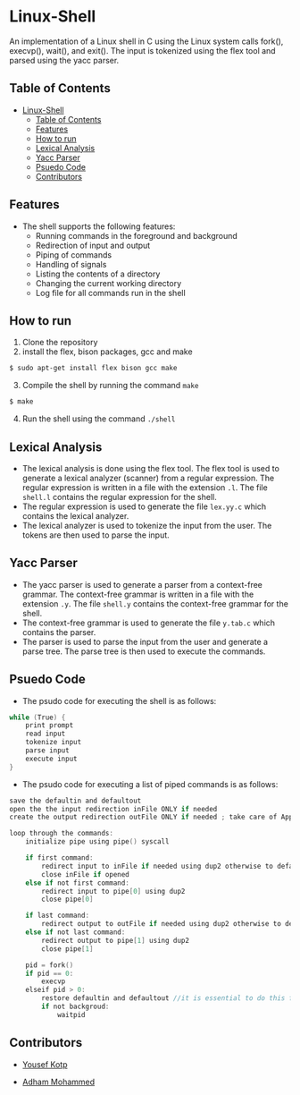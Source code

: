 # Linux-Shell
An implementation of a Linux shell in C using the Linux system calls fork(), execvp(), wait(), and exit(). The input is tokenized using the flex tool and parsed using the yacc parser.
## Table of Contents
- [Linux-Shell](#linux-shell)
  - [Table of Contents](#table-of-contents)
  - [Features](#features)
  - [How to run](#how-to-run)
  - [Lexical Analysis](#lexical-analysis)
  - [Yacc Parser](#yacc-parser)
  - [Psuedo Code](#psuedo-code)
  - [Contributors](#contributors)

## Features
- The shell supports the following features:
    * Running commands in the foreground and background
    * Redirection of input and output
    * Piping of commands
    * Handling of signals
    * Listing the contents of a directory
    * Changing the current working directory
    * Log file for all commands run in the shell

## How to run
1. Clone the repository
2. install the flex, bison packages, gcc and make
```bash
$ sudo apt-get install flex bison gcc make
```
3. Compile the shell by running the command `make`
```bash
$ make
```
4. Run the shell using the command `./shell`

## Lexical Analysis
- The lexical analysis is done using the flex tool. The flex tool is used to generate a lexical analyzer (scanner) from a regular expression. The regular expression is written in a file with the extension `.l`. The file `shell.l` contains the regular expression for the shell.
- The regular expression is used to generate the file `lex.yy.c` which contains the lexical analyzer. 
- The lexical analyzer is used to tokenize the input from the user. The tokens are then used to parse the input.


## Yacc Parser
- The yacc parser is used to generate a parser from a context-free grammar. The context-free grammar is written in a file with the extension `.y`. The file `shell.y` contains the context-free grammar for the shell. 
- The context-free grammar is used to generate the file `y.tab.c` which contains the parser.
- The parser is used to parse the input from the user and generate a parse tree. The parse tree is then used to execute the commands.


## Psuedo Code
- The psudo code for executing the shell is as follows:
```c
while (True) {
    print prompt
    read input
    tokenize input
    parse input
    execute input
}
```
- The psudo code for executing a list of piped commands is as follows:
```c
save the defaultin and defaultout
open the the input redirection inFile ONLY if needed
create the output redirection outFile ONLY if needed ; take care of Append or Trunc

loop through the commands:
    initialize pipe using pipe() syscall

    if first command: 
        redirect input to inFile if needed using dup2 otherwise to defaultin 
        close inFile if opened
    else if not first command: 
        redirect input to pipe[0] using dup2
        close pipe[0]

    if last command: 
        redirect output to outFile if needed using dup2 otherwise to defaultout
    else if not last command:
        redirect output to pipe[1] using dup2
        close pipe[1]

    pid = fork()
    if pid == 0:
        execvp
    elseif pid > 0: 
        restore defaultin and defaultout //it is essential to do this for the next iteration to work
        if not backgroud:
            waitpid
```


## Contributors

- [Yousef Kotp](https://github.com/yousefkotp)

- [Adham Mohammed](https://github.com/adhammohamed1)